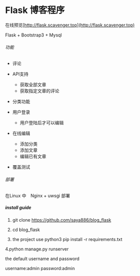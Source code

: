 # Flask 博客程序　


在线预览[http://flask.scavenger.top](http://flask.scavenger.top)


Flask + Bootstrap3 + Mysql 

###### 功能

 
- 评论
- API支持
  - 获取全部文章
  - 获取指定文章的评论

- 分类功能
- 用户登录
  - 用户登陆后才可以编辑
- 在线编辑
  - 添加分类
  - 添加文章
  - 编辑已有文章
- 覆盖测试

###### 部署

在Linux 中　Nginx + uwsgi 部署


##### install guide

1. git clone https://github.com/saya886/blog_flask

2. cd blog_flask
   
3. the project use python3
   pip install -r requirements.txt

4.python manage.py runserver


the default username and password

username:admin password:admin








